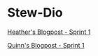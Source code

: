 # Stew-Dio


<a href="https://medium.com/@heatherhennessey42/imd-3901-sprint-1-b7be0e6a660">Heather's Blogpost - Sprint 1</a>

<a href="https://medium.com/@qhenschel/a-frame-webvr-virtual-reality-application-stew-dio-dev-blog-01-26d342373735">Quinn's Blogpost - Sprint 1</a>
